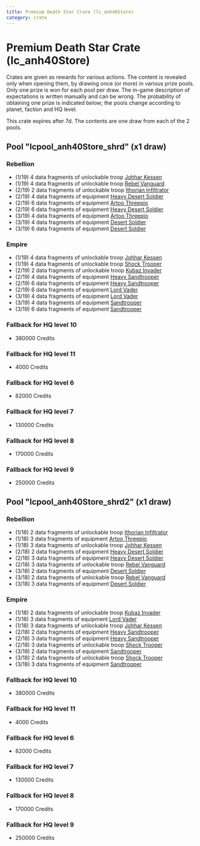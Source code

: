 ```yaml
---
title: Premium Death Star Crate (lc_anh40Store)
category: crate
---
```


# Premium Death Star Crate (lc_anh40Store)

Crates are given as rewards for various actions. The content is revealed only when opening them, by drawing once (or more) in various prize pools. Only one prize is won for each pool per draw. The in-game description of expectations is written manually and can be wrong. The probability of obtaining one prize is indicated below; the pools change according to planet, faction and HQ level.

This crate expires after 7d. The contents are one draw from each of the 2 pools.

## Pool "lcpool_anh40Store_shrd" (x1 draw)

### Rebellion

  * (1/19) 4 data fragments of unlockable troop [Johhar Kessen](RebelJohhar)
  * (1/19) 4 data fragments of unlockable troop [Rebel Vanguard](Vanguard)
  * (2/19) 2 data fragments of unlockable troop [Ithorian Infiltrator](IthorianInfiltrator)
  * (2/19) 4 data fragments of equipment [Heavy Desert Soldier](eqpRebelHeavySandSoldier)
  * (2/19) 6 data fragments of equipment [Artoo  Threepio](eqpRebelArtoo)
  * (2/19) 6 data fragments of equipment [Heavy Desert Soldier](eqpRebelHeavySandSoldier)
  * (3/19) 4 data fragments of equipment [Artoo  Threepio](eqpRebelArtoo)
  * (3/19) 4 data fragments of equipment [Desert Soldier](eqpRebelSandSoldier)
  * (3/19) 6 data fragments of equipment [Desert Soldier](eqpRebelSandSoldier)

### Empire

  * (1/19) 4 data fragments of unlockable troop [Johhar Kessen](EmpireJohhar)
  * (1/19) 4 data fragments of unlockable troop [Shock Trooper](Shock)
  * (2/19) 2 data fragments of unlockable troop [Kubaz Invader](KubazInvader)
  * (2/19) 4 data fragments of equipment [Heavy Sandtrooper](eqpEmpireHeavySandtrooper)
  * (2/19) 6 data fragments of equipment [Heavy Sandtrooper](eqpEmpireHeavySandtrooper)
  * (2/19) 6 data fragments of equipment [Lord Vader](eqpEmpireLordVader)
  * (3/19) 4 data fragments of equipment [Lord Vader](eqpEmpireLordVader)
  * (3/19) 4 data fragments of equipment [Sandtrooper](eqpEmpireSandtrooper)
  * (3/19) 6 data fragments of equipment [Sandtrooper](eqpEmpireSandtrooper)

### Fallback for HQ level 10

  * 380000 Credits

### Fallback for HQ level 11

  * 4000 Credits

### Fallback for HQ level 6

  * 82000 Credits

### Fallback for HQ level 7

  * 130000 Credits

### Fallback for HQ level 8

  * 170000 Credits

### Fallback for HQ level 9

  * 250000 Credits

## Pool "lcpool_anh40Store_shrd2" (x1 draw)

### Rebellion

  * (1/18) 2 data fragments of unlockable troop [Ithorian Infiltrator](IthorianInfiltrator)
  * (1/18) 3 data fragments of equipment [Artoo  Threepio](eqpRebelArtoo)
  * (1/18) 3 data fragments of unlockable troop [Johhar Kessen](RebelJohhar)
  * (2/18) 2 data fragments of equipment [Heavy Desert Soldier](eqpRebelHeavySandSoldier)
  * (2/18) 3 data fragments of equipment [Heavy Desert Soldier](eqpRebelHeavySandSoldier)
  * (2/18) 3 data fragments of unlockable troop [Rebel Vanguard](Vanguard)
  * (3/18) 2 data fragments of equipment [Desert Soldier](eqpRebelSandSoldier)
  * (3/18) 2 data fragments of unlockable troop [Rebel Vanguard](Vanguard)
  * (3/18) 3 data fragments of equipment [Desert Soldier](eqpRebelSandSoldier)

### Empire

  * (1/18) 2 data fragments of unlockable troop [Kubaz Invader](KubazInvader)
  * (1/18) 3 data fragments of equipment [Lord Vader](eqpEmpireLordVader)
  * (1/18) 3 data fragments of unlockable troop [Johhar Kessen](EmpireJohhar)
  * (2/18) 2 data fragments of equipment [Heavy Sandtrooper](eqpEmpireHeavySandtrooper)
  * (2/18) 3 data fragments of equipment [Heavy Sandtrooper](eqpEmpireHeavySandtrooper)
  * (2/18) 3 data fragments of unlockable troop [Shock Trooper](Shock)
  * (3/18) 2 data fragments of equipment [Sandtrooper](eqpEmpireSandtrooper)
  * (3/18) 2 data fragments of unlockable troop [Shock Trooper](Shock)
  * (3/18) 3 data fragments of equipment [Sandtrooper](eqpEmpireSandtrooper)

### Fallback for HQ level 10

  * 380000 Credits

### Fallback for HQ level 11

  * 4000 Credits

### Fallback for HQ level 6

  * 82000 Credits

### Fallback for HQ level 7

  * 130000 Credits

### Fallback for HQ level 8

  * 170000 Credits

### Fallback for HQ level 9

  * 250000 Credits